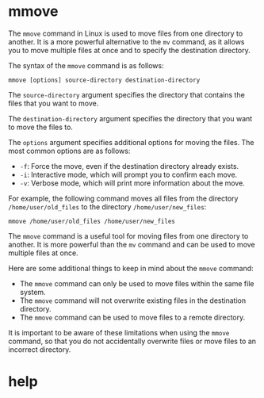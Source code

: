 # mmove

The `mmove` command in Linux is used to move files from one directory to another. It is a more powerful alternative to the `mv` command, as it allows you to move multiple files at once and to specify the destination directory.

The syntax of the `mmove` command is as follows:

```
mmove [options] source-directory destination-directory
```

The `source-directory` argument specifies the directory that contains the files that you want to move.

The `destination-directory` argument specifies the directory that you want to move the files to.

The `options` argument specifies additional options for moving the files. The most common options are as follows:

* `-f`: Force the move, even if the destination directory already exists.
* `-i`: Interactive mode, which will prompt you to confirm each move.
* `-v`: Verbose mode, which will print more information about the move.

For example, the following command moves all files from the directory `/home/user/old_files` to the directory `/home/user/new_files`:

```
mmove /home/user/old_files /home/user/new_files
```

The `mmove` command is a useful tool for moving files from one directory to another. It is more powerful than the `mv` command and can be used to move multiple files at once.

Here are some additional things to keep in mind about the `mmove` command:

* The `mmove` command can only be used to move files within the same file system.
* The `mmove` command will not overwrite existing files in the destination directory.
* The `mmove` command can be used to move files to a remote directory.

It is important to be aware of these limitations when using the `mmove` command, so that you do not accidentally overwrite files or move files to an incorrect directory.




# help 

```

```
